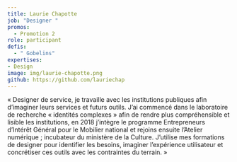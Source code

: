 ```yaml
---
title: Laurie Chapotte
job: "Designer "
promos:
  - Promotion 2
role: participant
defis:
  - " Gobelins"
expertises:
- Design
image: img/laurie-chapotte.png
github: https://github.com/lauriechap
---
```


« Designer de service, je travaille avec les institutions publiques afin d’imaginer leurs services et futurs outils. J’ai commencé dans le laboratoire de recherche « identités complexes » afin de rendre plus compréhensible et lisible les institutions, en 2018 j’intègre le programme Entrepreneurs d’Intérêt Général pour le Mobilier national et rejoins ensuite l’Atelier numérique ; incubateur du ministère de la Culture. J’utilise mes formations de designer pour identifier les besoins, imaginer l’expérience utilisateur et concrétiser ces outils avec les contraintes du terrain. »
